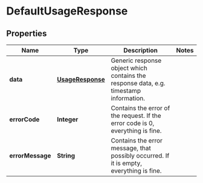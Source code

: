 
# DefaultUsageResponse

## Properties
Name | Type | Description | Notes
------------ | ------------- | ------------- | -------------
**data** | [**UsageResponse**](UsageResponse.md) | Generic response object which contains the response data, e.g. timestamp information. | 
**errorCode** | **Integer** | Contains the error of the request. If the error code is 0, everything is fine. | 
**errorMessage** | **String** | Contains the error message, that possibly occurred. If it is empty, everything is fine. | 



